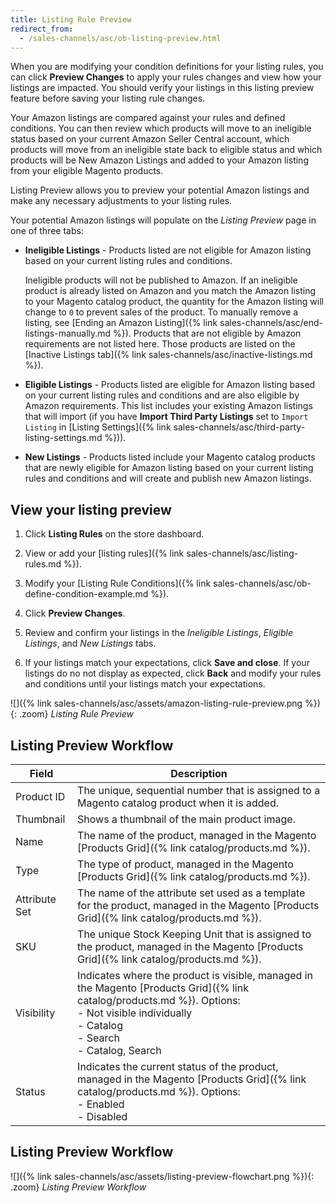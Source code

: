 ```yaml
---
title: Listing Rule Preview
redirect_from:
  - /sales-channels/asc/ob-listing-preview.html
---
```


When you are modifying your condition definitions for your listing rules, you can click **Preview Changes** to apply your rules changes and view how your listings are impacted. You should verify your listings in this listing preview feature before saving your listing rule changes.

Your Amazon listings are compared against your rules and defined conditions. You can then review which products will move to an ineligible status based on your current Amazon Seller Central account, which products will move from an ineligible state back to eligible status and which products will be New Amazon Listings and added to your Amazon listing from your eligible Magento products.

Listing Preview allows you to preview your potential Amazon listings and make any necessary adjustments to your listing rules.

Your potential Amazon listings will populate on the _Listing Preview_ page in one of three tabs:

- **Ineligible Listings** - Products listed are not eligible for Amazon listing based on your current listing rules and conditions.

   Ineligible products will not be published to Amazon. If an ineligible product is already listed on Amazon and you match the Amazon listing to your Magento catalog product, the quantity for the Amazon listing will change to `0` to prevent sales of the product. To manually remove a listing, see [Ending an Amazon Listing]({% link sales-channels/asc/end-listings-manually.md %}). Products that are not eligible by Amazon requirements are not listed here. Those products are listed on the [Inactive Listings tab]({% link sales-channels/asc/inactive-listings.md %}).

- **Eligible Listings** - Products listed are eligible for Amazon listing based on your current listing rules and conditions and are also eligible by Amazon requirements. This list includes your existing Amazon listings that will import (if you have **Import Third Party Listings** set to `Import Listing` in [Listing Settings]({% link sales-channels/asc/third-party-listing-settings.md %})).

- **New Listings** - Products listed include your Magento catalog products that are newly eligible for Amazon listing based on your current listing rules and conditions and will create and publish new Amazon listings.

## View your listing preview

1. Click **Listing Rules** on the store dashboard.

1. View or add your [listing rules]({% link sales-channels/asc/listing-rules.md %}).

1. Modify your [Listing Rule Conditions]({% link sales-channels/asc/ob-define-condition-example.md %}).

1. Click **Preview Changes**.

1. Review and confirm your listings in the _Ineligible Listings_, _Eligible Listings_, and _New Listings_ tabs.

1. If your listings match your expectations, click **Save and close**. If your listings do no not display as expected, click **Back** and modify your rules and conditions until your listings match your expectations.

![]({% link sales-channels/asc/assets/amazon-listing-rule-preview.png %}){: .zoom}
_Listing Rule Preview_

## Listing Preview Workflow

|Field|Description|
|--- |--- |
|Product ID |The unique, sequential number that is assigned to a Magento catalog product when it is added. |
|Thumbnail |Shows a thumbnail of the main product image. |
|Name |The name of the product, managed in the Magento [Products Grid]({% link catalog/products.md %}). |
|Type |The type of product, managed in the Magento [Products Grid]({% link catalog/products.md %}). |
|Attribute Set |The name of the attribute set used as a template for the product, managed in the Magento [Products Grid]({% link catalog/products.md %}). |
|SKU |The unique Stock Keeping Unit that is assigned to the product, managed in the Magento [Products Grid]({% link catalog/products.md %}). |
|Visibility |Indicates where the product is visible, managed in the Magento [Products Grid]({% link catalog/products.md %}). Options:<br/>- Not visible individually<br/>- Catalog<br/>- Search<br/>- Catalog, Search |
|Status |Indicates the current status of the product, managed in the Magento [Products Grid]({% link catalog/products.md %}). Options:<br/>- Enabled<br/>- Disabled |

## Listing Preview Workflow

![]({% link sales-channels/asc/assets/listing-preview-flowchart.png %}){: .zoom}
_Listing Preview Workflow_
